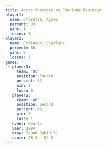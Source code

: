 ```yaml
---
title: Agnes Charette vs Charlene Robinson
player1:                  
  name: Charette, Agnes   
  percent: 83             
  wins: 1                 
  losses: 0               
player2:                  
  name: Robinson, Charlene
  percent: 68             
  wins: 0                 
  losses: 1               
games:
 - player1:          
     team: 'QC'      
     position: Fourth
     percent: 83     
     win: 1          
     loss: 0         
   player2:          
     team: 'AB'      
     position: Second
     percent: 68     
     win: 0          
     loss: 1         
   event: Hearts       
   year: 1994          
   draw: Round Robin(5)
   score: AB 3 - QC 5  
---
```

